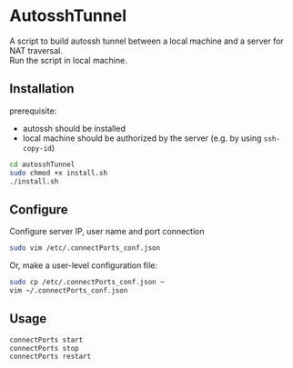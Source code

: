 
# AutosshTunnel
A script to build autossh tunnel between a local machine and a server for NAT traversal.  
Run the script in local machine.

## Installation
prerequisite:  
* autossh should be installed
* local machine should be authorized by the server (e.g. by using `ssh-copy-id`)  

```bash
cd autosshTunnel
sudo chmod +x install.sh
./install.sh
```

## Configure
Configure server IP, user name and port connection
```bash
sudo vim /etc/.connectPorts_conf.json
```
Or, make a user-level configuration file:
```bash
sudo cp /etc/.connectPorts_conf.json ~
vim ~/.connectPorts_conf.json
```

## Usage
```bash
connectPorts start
connectPorts stop
connectPorts restart
```
